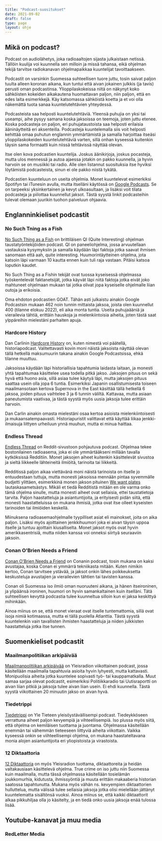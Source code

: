 ```yaml
---
title: "Podcast-suositukset"
date: 2021-09-02
draft: false
type: page
layout: ohje
---
```

## Mikä on podcast?
Podcast on audiolähetys, joka radioaaltojen sijasta julkaistaan netissä. Tällöin kuulija voi kuunnella sen milloin ja missä tahansa, eikä ohjelman tekijä tarvitse radiokanavan ohjelmapaikkaa kuuntelijat tavoittaakseen. 

Podcastit on varsinkin Suomessa suhteellisen tuore juttu, tosin saivat paljon tuulta alleen koronan aikana, kun tuntui että aivan jokainen julkkis (ja tavis) perusti oman podcastinsa. Ylioppilaskokeissa niitä on näkynyt koko sähköisten kokeiden aikakautena huomattavan paljon, niin paljon, että en edes laita esimerkkejä. Käy katsomassa sähköistä koetta ja et voi olla näkemättä tuota sanaa kuuntelutehtävien yhteydessä.

Podcasteista saa helposti kuuntelutehtäviä. Yleensä puhujia on yksi tai useampi, aihe pysyy samana koska jaksoissa on teemoja, joten juttu etenee. Koska podcasteja on paljon, eri puhujataustoista saa helposti erilaisia ääninäytteitä eri aksenteilla. Podcasteja kuuntelemalla siis voit helposti kehittää omaa puhutun englannin ymmärtämistä ja samalla harjoittaa itseäsi ylioppilaskokeiden kuuntelutehtäviä varten, sillä onhan kyseessä kuitenkin täysin sama formaatti kuin niissä tehtävissä näyttää olevan.

Itse olen kova podcastien kuuntelija. Joskus äänikirjoja, joskus pocasteja, mutta ulos mennessä ja autoa ajaessa jotakin on pakko kuunnella, ja hyvin harvoin se on musiikki tai radio. Alle olen listannut suosituksia itse hyviksi löytämistä podcasteista, sinun ei ole pakko niistä tykätä. 

Podcastien kuunteluun on useita ohjelmia. Monet kuuntelevat esimerkiksi Spotifyn tai iTunesin avulla, mutta itselläni käytössä on [Google Podcasts](https://podcasts.google.com/). Se on tarpeeksi yksinkertainen ja kevyt ulkoasultaan, ja lisäksi voit tilata podcasteja ja piilottaa kuunnellut jaksot. Tästä syystä linkit podcasteihin tulevat olemaan juurikin tuohon palveluun ohjaavia.

## Englanninkieliset podcastit

### No Such Tning as a Fish
[No Such Thing as a Fish](linhttps://podcasts.google.com/feed/aHR0cHM6Ly9hdWRpb2Jvb20uY29tL2NoYW5uZWxzLzIzOTkyMTYucnNzkki) on brittiläisen QI (Quite Interesting) ohjelman taustatyöntekijöiden podcast. QI on paneeliohjelma, jossa arvuutellaan vastauksia kysymyksiin ja samalla käydään läpi faktoja jotka saavat ihmisen sanomaan että aah, quite interesting. Huumorintäytteinen ohjelma, jota katsoin läpi varmaan 10 kautta ennen kuin tuli raja vastaan. Pitäisi katsoa loputkin kaudet. 

No Such Thing as a Fishin tekijät ovat tuossa kyseisessä ohjelmassa työskentelevät faktanetsijät, jotka käyvät läpi niitä faktoja jotka eivät joko mahtuneet ohjelmaan mukaan tai jotka olivat jopa kyseiselle ohjelmalle liian outoja ja erikoisia. 

Oma ehdoton podcastien GOAT. Tähän asti julkaistu ainakin Google Podcastsin mukaan 462 noin tunnin mittaista jaksoa, joista olen kuunnellut 400 (tilanne elokuu 2022), eli aika monta tuntia. Useita puhujaääniä ja vierailevia tähtiä, erittäin hauskoja ja mielenkiintoisia aiheita, joten tästä saat ylppäreihin mielestäni parhaiten apuja. 

### Hardcore History
Dan Carlinin [Hardcore History](https://podcasts.google.com/feed/aHR0cHM6Ly9mZWVkcy5mZWVkYnVybmVyLmNvbS9kYW5jYXJsaW4vaGlzdG9yeT9mb3JtYXQ9eG1s) on, kuten nimestä voi päätellä, historiapodcast. Valitettavasti kovin moni näistä jaksoista näyttää olevan tällä hetkellä maksumuurin takana ainakin Google Podcastsissa, ehkä tilanne muuttuu.

Jaksoissa käydään läpi historiallisia tapahtumia laidasta laitaan, ja monesti yhtä tapahtumaa käsittelee usea todella pitkä jakso. Jaksojen pituus on sekä hyvä että huono asia, sillä asiaa tulee käytyä läpi, mutta jaksojen pituus saattaa usein olla jopa 6 tuntia. Esimerkiksi Japanin osallistumisesta toiseen maailmansotaan kertova Supernova in the East käsittää tällä hetkellä 6 jaksoa, joiden pituus vaihtelee 3 ja 6 tunnin väliltä. Kattavaa, mutta asiaan paneutumista vaativaa, ja tästä syystä myös uusia jaksoja tulee erittäin harvoin.

Dan Carlin ainakin omasta mielestäni osaa kertoa asioista mielenkiintoisesti ja mukaansatempaavasti. Historiapuristit valittavat että käyttää liikaa jenkki-ilmaisuja liittyen urheiluun ynnä muuhun, mutta ei minua haittaa. 


### Endless Thread
[Endless Thread](https://podcasts.google.com/feed/aHR0cHM6Ly9yc3Mud2J1ci5vcmcvZW5kbGVzc3RocmVhZC9wb2RjYXN0) on Reddit-sivustoon pohjautuva podcast. Ohjelmaa tekee bostonilainen radioasema, joka ei ole ymmärtääkseni millään tavalla kytköksissä Redditiin. Monet jaksojen aiheet kuitenkin käsittelevät sivustoa ja sieltä liikkeelle lähteineitä ilmiöitä, tarinoita tai liikkeitä. 

Redditissä paljon aikaa viettävänä moni näistä tarinoista on itselle jo entuudestaan tuttuja, mutta monesti jaksoissa mennään pintaa syvemmälle budjetti ylittäen, esimerkkinä monen jakson pituinen [We want plates](https://podcasts.google.com/feed/aHR0cHM6Ly9yc3Mud2J1ci5vcmcvZW5kbGVzc3RocmVhZC9wb2RjYXN0/episode/OGUwNjNjM2QtMjI0OC00M2M5LTkzYzEtMGZhNzU1ODcwMWEw?sa=X&ved=0CAUQkfYCahgKEwj4p_bLl-75AhUAAAAAHQAAAAAQngk) lautaskasametsästys. Mikäli et tiedä Redditistä mitään en ole varma onko tämä ohjelma sinulle, mutta monesti aiheet ovat sellaisia, ettei taustatietoja tarvita. Paljon haastatteluja ja asiantuntijoita, ja erityisesti pidän siitä, että monesti haastatteluissa on mukana ihmisiä, jotka ovat itse olleet kyseisten tarinoiden tai ilmiöiden keskellä. 

Miinuksena radioasemaohjelmalle tyypilliset asiat eli mainokset, joita on aika paljon. Lisäksi myös ajoittainen jenkkihuumori joka ei aivan täysin uppoa itselle ja tuntuu ajoittain kiusalliselta. Monet jaksot myös ovat hyvin amerikkasentrisiä, mutta niiden kanssa voi onneksi siirtyä seuraaviin jaksoin.

### Conan O'Brien Needs a Friend
[Conan O'Brien Needs a Friend](https://podcasts.google.com/feed/aHR0cHM6Ly9mZWVkcy5zaW1wbGVjYXN0LmNvbS9kSG9vaFZOSA) on Conanin podcast, tosin mukana on kaksi avustajaa, koska Conan ei ymmärrä tekniikasta mitään. Kuten nimikin kertoo, Conan tarvitsee ystävää, ja jaksot onkin lähes poikkeuksetta keskusteluja avustajien ja vierailevien tähtien tai tavisten kanssa. 

Conan oli Suomessa iso ilmiö oman nuoruuteni aikana, ja hänen itseironinen, ja ylipäänsä ironinen, huumori on hyvin samankaltainen kuin itselläni. Tätä suhteellisen kevyttä podcastia tulee kuunneltua silloin kun ei jaksa keskittyä mihinkään. 

Ainoa miinus on se, että monet vieraat ovat itselle tuntemattomia, sillä ovat isoja nimiä kotimaassa, mutta ei tällä puolella Atlanttia. Tästä syystä kuuntelenkin vain tavallisten ihmisten haastatteluja ja niiden julkkisten haastatteluja jotka itse tunnen.

## Suomenkieliset podcastit

### Maailmanpolitiikan arkipäivää
[Maailmanpolitiikan arkipäivää](https://podcasts.google.com/feed/aHR0cHM6Ly9mZWVkcy55bGUuZmkvYXJlZW5hL3YxL3Nlcmllcy8xLTE1MDkwNDIucnNzP2xhbmc9c3YmZG93bmxvYWRhYmxlPXRydWU) on Yleisradion viikottainen podcast, jossa käsitellään maailmalla tapahtuvia asioita hyvin lyhyesti, mutta kattavasti. Monipuolisia aiheita jotka kuuntelee sopivasti työ- tai kauppamatkalla. Muut samaa sarjaa olevat podcastit, esimerkiksi Politiikkaradio tai Uutisraportti on aivan liian pitkiä ja jaksoja tulee aivan liian usein. Ei ehdi kuunnella. Tästä syystä viikottainen 20 minuutin jakso on aivan hyvä.

### Tiedetrippi
[Tiedetrippi](https://podcasts.google.com/feed/aHR0cHM6Ly9mZWVkcy55bGUuZmkvYXJlZW5hL3YxL3Nlcmllcy8xLTUwNDM4ODc1LnJzcz9sYW5nPWZpJmRvd25sb2FkYWJsZT10cnVl?sa=X&ved=0CAYQ9sEGahgKEwj4p_bLl-75AhUAAAAAHQAAAAAQxgM) on Yle Tieteen yleisöystävällisempi podcast. Tiedeykköseen verrattuna aiheet paljon kevyempiä ja vihteellisempiä. Iso plussa myös siitä, että ohjelma on kemiläisen tuottama ja juontama. Ohjelmassa käsitellään enemmän tai vähemmän tieteeseen liittyviä aiheita viikottain. Vaikka kyseessä onkin se viihteellisempi ohjelma, on mukana haastateltavana monia alojen asiantuntijoita eri yliopistoista ja virastoista.

### 12 Diktaattoria
[12 Diktaattoria](https://podcasts.google.com/feed/aHR0cHM6Ly9mZWVkcy55bGUuZmkvYXJlZW5hL3YxL3Nlcmllcy8xLTM5NDgwODUucnNzP2xhbmc9ZmkmZG93bmxvYWRhYmxlPXRydWU?sa=X&ved=0CAQQ9sEGahgKEwj4p_bLl-75AhUAAAAAHQAAAAAQ2gI) on myös Yleisradion tuottama, diktaattoreita ja heidän valtakausiaan käsittelevä ohjelma. True crime on iso juttu niin Suomessa kuin maailmalla, mutta tässä ohjelmassa käsitellään tosielämän joukkomurhia, kidutusta, ihmissyöntiä ja muuta erittäin makaaberia historian saatossa tapahtunutta. Mukana myös vähän ns. kevyempien diktaattorien hulluttelua, mutta välissä tulee sellaisia jaksoja jotka olisi mielellään jättänyt kuuntelematta sisältönsä vuoksi. Ainoa miinus se, että kaikki diktaattorit alkaa pikkuhiljaa olla jo käsitelty, ja en tiedä onko uusia jaksoja enää tulossa lisää.

## Youtube-kanavat ja muu media

### RedLetter Media
